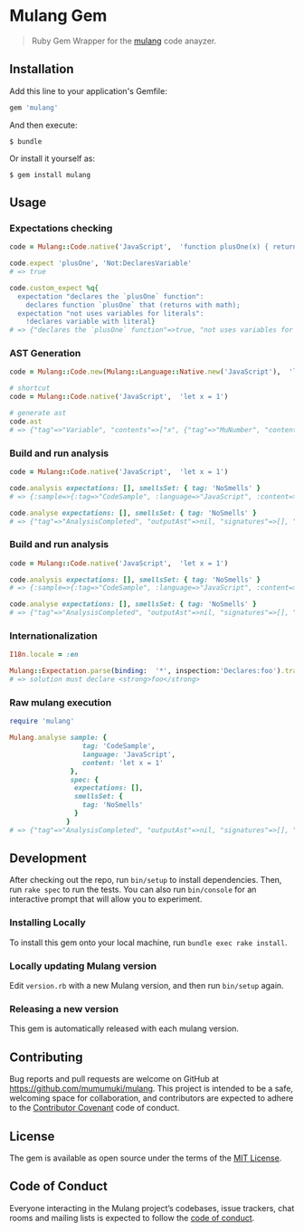 # Mulang Gem

> Ruby Gem Wrapper for the [mulang](github.com/mumuki/mulang) code anayzer.

## Installation

Add this line to your application's Gemfile:

```ruby
gem 'mulang'
```

And then execute:

    $ bundle

Or install it yourself as:

    $ gem install mulang

## Usage

### Expectations checking

```ruby
code = Mulang::Code.native('JavaScript',  'function plusOne(x) { return x + 1 }')

code.expect 'plusOne', 'Not:DeclaresVariable'
# => true

code.custom_expect %q{
  expectation "declares the `plusOne` function":
    declares function `plusOne` that (returns with math);
  expectation "not uses variables for literals":
    !declares variable with literal}
# => {"declares the `plusOne` function"=>true, "not uses variables for literals"=>true}
```

### AST Generation

```ruby
code = Mulang::Code.new(Mulang::Language::Native.new('JavaScript'),  'let x = 1')

# shortcut
code = Mulang::Code.native('JavaScript',  'let x = 1')

# generate ast
code.ast
# => {"tag"=>"Variable", "contents"=>["x", {"tag"=>"MuNumber", "contents"=>1}]}
```

### Build and run analysis

```ruby
code = Mulang::Code.native('JavaScript',  'let x = 1')

code.analysis expectations: [], smellsSet: { tag: 'NoSmells' }
# => {:sample=>{:tag=>"CodeSample", :language=>"JavaScript", :content=>"let x = 1"}, :spec=>{:expectations=>[], :smellsSet=>{:tag=>"NoSmells"}}}

code.analyse expectations: [], smellsSet: { tag: 'NoSmells' }
# => {"tag"=>"AnalysisCompleted", "outputAst"=>nil, "signatures"=>[], "smells"=>[], "expectationResults"=>[]}
```

### Build and run analysis

```ruby
code = Mulang::Code.native('JavaScript',  'let x = 1')

code.analysis expectations: [], smellsSet: { tag: 'NoSmells' }
# => {:sample=>{:tag=>"CodeSample", :language=>"JavaScript", :content=>"let x = 1"}, :spec=>{:expectations=>[], :smellsSet=>{:tag=>"NoSmells"}}}

code.analyse expectations: [], smellsSet: { tag: 'NoSmells' }
# => {"tag"=>"AnalysisCompleted", "outputAst"=>nil, "signatures"=>[], "smells"=>[], "expectationResults"=>[]}
```

### Internationalization

```ruby
I18n.locale = :en

Mulang::Expectation.parse(binding:  '*', inspection:'Declares:foo').translate
# => solution must declare <strong>foo</strong>
```

### Raw mulang execution

```ruby
require 'mulang'

Mulang.analyse sample: {
                  tag: 'CodeSample',
                  language: 'JavaScript',
                  content: 'let x = 1'
               },
               spec: {
                expectations: [],
                smellsSet: {
                  tag: 'NoSmells'
                }
              }
# => {"tag"=>"AnalysisCompleted", "outputAst"=>nil, "signatures"=>[], "smells"=>[], "expectationResults"=>[]}
```


## Development

After checking out the repo, run `bin/setup` to install dependencies. Then, run `rake spec` to run the tests. You can also run `bin/console` for an interactive prompt that will allow you to experiment.

### Installing Locally

To install this gem onto your local machine, run `bundle exec rake install`.

### Locally updating Mulang version

Edit `version.rb` with a new Mulang version, and then run `bin/setup` again.

### Releasing a new version

This gem is automatically released with each mulang version.

## Contributing

Bug reports and pull requests are welcome on GitHub at https://github.com/mumumuki/mulang. This project is intended to be a safe, welcoming space for collaboration, and contributors are expected to adhere to the [Contributor Covenant](http://contributor-covenant.org) code of conduct.

## License

The gem is available as open source under the terms of the [MIT License](http://opensource.org/licenses/MIT).

## Code of Conduct

Everyone interacting in the Mulang project’s codebases, issue trackers, chat rooms and mailing lists is expected to follow the [code of conduct](https://github.com/[USERNAME]/mulang/blob/master/CODE_OF_CONDUCT.md).
